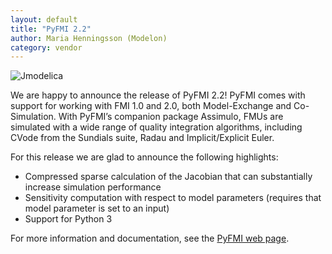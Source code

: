 ```yaml
---
layout: default
title: "PyFMI 2.2"
author: Maria Henningsson (Modelon)
category: vendor
---
```

![Jmodelica](https://www.modelica.org/publications/newsletters/2015-1/images/PyFMI_picture.png)

We are happy to announce the release of PyFMI 2.2! PyFMI comes with support for working with FMI 1.0 and 2.0, both Model-Exchange and Co-Simulation. With PyFMI’s companion package Assimulo, FMUs are simulated with a wide range of quality integration algorithms, including CVode from the Sundials suite, Radau and Implicit/Explicit Euler.

For this release we are glad to announce the following highlights:

-  Compressed sparse calculation of the Jacobian that can substantially increase simulation performance
-  Sensitivity computation with respect to model parameters (requires that model parameter is set to an input)
-  Support for Python 3

For more information and documentation, see the [PyFMI web page](http://www.jmodelica.org/page/4924).